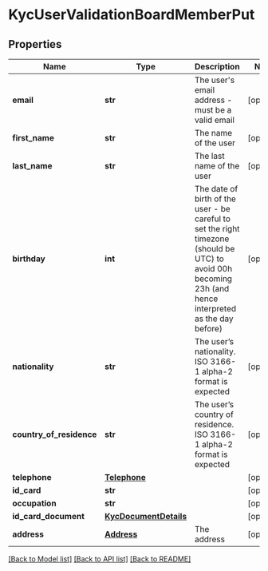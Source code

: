 # KycUserValidationBoardMemberPut

## Properties
Name | Type | Description | Notes
------------ | ------------- | ------------- | -------------
**email** | **str** | The user&#39;s email address - must be a valid email | [optional] 
**first_name** | **str** | The name of the user | [optional] 
**last_name** | **str** | The last name of the user | [optional] 
**birthday** | **int** | The date of birth of the user - be careful to set the right timezone (should be UTC) to avoid 00h becoming 23h (and hence interpreted as the day before) | [optional] 
**nationality** | **str** | The user’s nationality. ISO 3166-1 alpha-2 format is expected | [optional] 
**country_of_residence** | **str** | The user’s country of residence. ISO 3166-1 alpha-2 format is expected | [optional] 
**telephone** | [**Telephone**](Telephone.md) |  | [optional] 
**id_card** | **str** |  | [optional] 
**occupation** | **str** |  | [optional] 
**id_card_document** | [**KycDocumentDetails**](KycDocumentDetails.md) |  | [optional] 
**address** | [**Address**](Address.md) | The address | [optional] 

[[Back to Model list]](../README.md#documentation-for-models) [[Back to API list]](../README.md#documentation-for-api-endpoints) [[Back to README]](../README.md)


